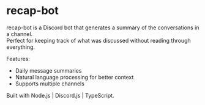 # recap-bot

recap-bot is a Discord bot that generates a summary of the conversations in a channel.  
Perfect for keeping track of what was discussed without reading through everything.

Features:

- Daily message summaries
- Natural language processing for better context
- Supports multiple channels

Built with Node.js | Discord.js | TypeScript.
